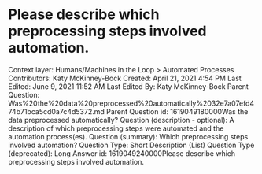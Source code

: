 # Please describe which preprocessing steps involved automation.

Context layer: Humans/Machines in the Loop > Automated Processes
Contributors: Katy McKinney-Bock
Created: April 21, 2021 4:54 PM
Last Edited: June 9, 2021 11:52 AM
Last Edited By: Katy McKinney-Bock
Parent Question: Was%20the%20data%20preprocessed%20automatically%2032e7a07efd474b71bca5cd0a7c4d5372.md
Parent Question id: 1619049180000Was the data preprocessed automatically?
Question (description - optional): A description of which preprocessing steps were automated and the automation process(es).
Question (summary): Which preprocessing steps involved automation?
Question Type: Short Description (List)
Question Type (deprecated): Long Answer
id: 1619049240000Please describe which preprocessing steps involved automation.